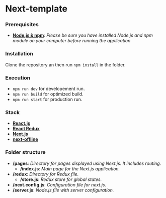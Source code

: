 # Next-template

### Prerequisites

+ **[Node.js & npm](https://nodejs.org/en/download/)**: *Please be sure you have installed Node.js and npm module on your computer before running the application*

### Installation

Clone the repository an then run ```npm install``` in the folder.

### Execution

+ ```npm run dev``` for developement run.
+ ```npm run build``` for optimized build.
+ ```npm run start``` for production run.

### Stack

+ **[React.js](https://reactjs.org/docs/getting-started.html)**
+ **[React Redux](https://react-redux.js.org/introduction/quick-start)**
+ **[Next.js](https://nextjs.org/docs/getting-started)**
+ **[next-offline](https://github.com/hanford/next-offline#Documentation)**

### Folder structure

+ **/pages**: *Directory for pages displayed using Next.js. It includes routing.*
    * **/index.js**: *Main page for the Next.js application.*
+ **/redux**: *Directory for Redux file.*
    * **/store.js**: *Redux store for global states.*
+ **/next.config.js**: *Configuration file for next.js.*
+ **/server.js**: *Node.js file with server configuration.*